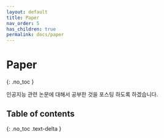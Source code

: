 ```yaml
---
layout: default
title: Paper
nav_order: 5
has_children: true
permalink: docs/paper
---
```


# Paper
{: .no_toc }

인공지능 관련 논문에 대해서 공부한 것을 포스팅 하도록 하겠습니다.

## Table of contents
{: .no_toc .text-delta }